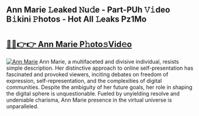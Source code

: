 ## Ann Marie 𝙻eaked 𝙽u𝚍e - Part-PUh 𝚅𝚒deo B𝚒kini 𝙿hotos - Hot All 𝙻eaks Pz1Mo

# <h2><a href="http://ld1rg6q.urlbe.top/?page=Ann+Marie">🔗🔗👉👉 Ann Marie P𝚑oto𝚜Vid𝚎o</a></h2>

[![Ann Marie](https://i.imgur.com/eBuTRDB.gif)](http://ld1rg6q.urlbe.top/?page=Ann+Marie)
Ann Marie, a multifaceted and divisive individual, resists simple description. Her distinctive approach to online self-presentation has fascinated and provoked viewers, inciting debates on freedom of expression, self-representation, and the complexities of digital communities. Despite the ambiguity of her future goals, her role in shaping the digital sphere is unquestionable. Fueled by unyielding resolve and undeniable charisma, Ann Marie presence in the virtual universe is unparalleled.

